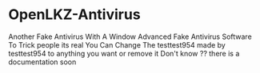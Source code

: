 # OpenLKZ-Antivirus
Another Fake Antivirus With A Window
Advanced Fake Antivirus Software To Trick people its real
You Can Change The testtest954 made by testtest954
to anything you want or remove it
Don't know ?? there is a documentation
soon
